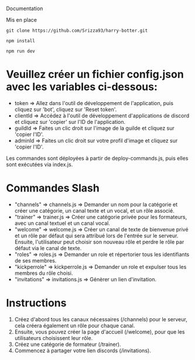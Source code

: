 Documentation

Mis en place

```
git clone https://github.com/Srizza93/harry-botter.git

npm install

npm run dev
```

# Veuillez créer un fichier config.json avec les variables ci-dessous:

- token => Allez dans l'outil de développement de l'application, puis cliquez sur 'bot', cliquez sur 'Reset token'.
- clientId => Accédez à l'outil de développement d'applications de discord et cliquez sur 'copier' sur l'ID de l'application.
- guildId => Faites un clic droit sur l'image de la guilde et cliquez sur 'copier l'ID'.
- adminId => Faites un clic droit sur votre profil d'image et cliquez sur 'copier l'ID'.

Les commandes sont déployées à partir de deploy-commands.js, puis elles sont exécutées via index.js.

# Commandes Slash

- "channels" => channels.js => Demander un nom pour la catégorie et créer une catégorie, un canal texte et un vocal, et un rôle associé.
- "trainer" => trainer.js => Créer une catégorie privée pour les formateurs, avec un canal textuel et un canal vocal.
- "welcome" => welcome.js => Créer un canal de texte de bienvenue privé et un rôle par défaut qui sera attribué lors de l'entrée sur le serveur. Ensuite, l'utilisateur peut choisir son nouveau rôle et perdre le rôle par défaut via le canal de texte.
- "roles" => roles.js => Demander un role et répertorier tous les identifiants de ses membres.
- "kickperrole" => kickperrole.js => Demander un role et expulser tous les membres du rôle choisi.
- "invitations" => invitations.js => Génèrer un lien d'invitation.

# Instructions

1. Créez d'abord tous les canaux nécessaires (/channels) pour le serveur, cela créera également un rôle pour chaque canal.
2. Ensuite, vous pouvez créer la page d'accueil (/welcome), pour que les utilisateurs choisissent leur rôle.
3. Créez une catégorie de formateur (/trainer).
4. Commencez à partager votre lien discords (/invitations).
